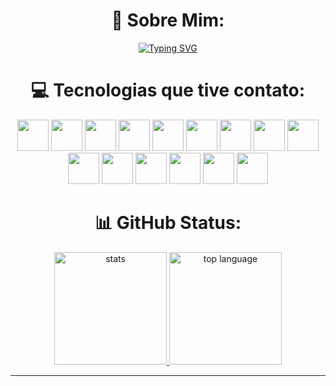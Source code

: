 <div style="display: inline_block"; align="center">
  
# 💫 Sobre Mim:

<a href="https://git.io/typing-svg"><img src="https://readme-typing-svg.demolab.com?font=Arial&weight=600&size=30&duration=4000&pause=1000&color=1DD5F7&background=FFA8F400&center=true&width=800&height=80&lines=Oi%2C+meu+nome+%C3%A9+Ronielli;Eu+sou+t%C3%A9cnico+em+desenvolvimento+de+sistemas;Estou+cursando+ADS+na+SPTech;Seja+bem+vindo+ao+meu+GitHub!" alt="Typing SVG" /></a>

# 💻 Tecnologias que tive contato:
<div align="center">
  <img src="https://skillicons.dev/icons?i=html" height="50"/>
  <img src="https://skillicons.dev/icons?i=css" height="50" />
  <img src="https://skillicons.dev/icons?i=sass" height="50"/>
  <img src="https://skillicons.dev/icons?i=js" height="50"/>
  <img src="https://skillicons.dev/icons?i=nodejs" height="50"/>
  <img src="https://skillicons.dev/icons?i=java" height="50"/>
  <img src="https://skillicons.dev/icons?i=lua" height="50"/>
  <img src="https://skillicons.dev/icons?i=mysql" height="50"/>
  <img src="https://skillicons.dev/icons?i=react" height="50"/>
  <img src="https://skillicons.dev/icons?i=cs" height="50"/>
  <img src="https://skillicons.dev/icons?i=dotnet" height="50"/>
  <img src="https://skillicons.dev/icons?i=angular" height="50"/>
  <img src="https://skillicons.dev/icons?i=docker" height="50"/>
  <img src="https://skillicons.dev/icons?i=aws" height="50"/>
  <img src="https://skillicons.dev/icons?i=spring" height="50"/>
</div>

# 📊 GitHub Status:
<div class="description" style="display: inline_block"; align="center">
  <a href="[https://github.com/JoaoManierii](https://github.com/RoniAndradee)">
     <img src="https://github-readme-stats.vercel.app/api?username=RoniAndradee&show_icons=true&theme=dark" alt="stats" height="180px">
     <img src="https://github-readme-stats.vercel.app/api/top-langs/?username=RoniAndradee&layout=compact&theme=dark" alt="top language" height="180px">
  </a>
  </div>
<hr>
</div>
